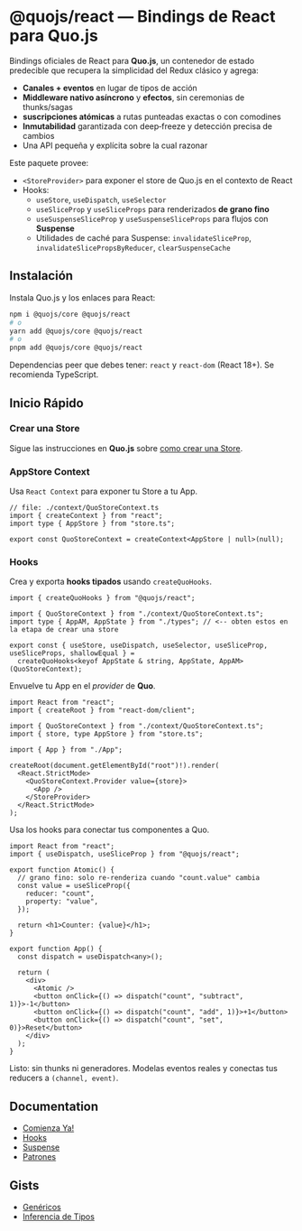 # @quojs/react — Bindings de React para Quo.js

Bindings oficiales de React para **Quo.js**, un contenedor de estado predecible que recupera la simplicidad del Redux clásico y agrega:
- **Canales + eventos** en lugar de tipos de acción
- **Middleware nativo asíncrono** y **efectos**, sin ceremonias de thunks/sagas
- **suscripciones atómicas** a rutas punteadas exactas o con comodines
- **Inmutabilidad** garantizada con deep‑freeze y detección precisa de cambios
- Una API pequeña y explícita sobre la cual razonar

Este paquete provee:
- `<StoreProvider>` para exponer el store de Quo.js en el contexto de React
- Hooks:
  - `useStore`, `useDispatch`, `useSelector`
  - `useSliceProp` y `useSliceProps` para renderizados **de grano fino**
  - `useSuspenseSliceProp` y `useSuspenseSliceProps` para flujos con **Suspense**
  - Utilidades de caché para Suspense: `invalidateSliceProp`, `invalidateSlicePropsByReducer`, `clearSuspenseCache`

## Instalación

Instala Quo.js y los enlaces para React:

```bash
npm i @quojs/core @quojs/react
# o
yarn add @quojs/core @quojs/react
# o
pnpm add @quojs/core @quojs/react
```

Dependencias peer que debes tener: `react` y `react-dom` (React 18+). Se recomienda TypeScript.

## Inicio Rápido

### Crear una Store

Sigue las instrucciones en **Quo.js** sobre [como crear una Store](../core/docs/es/core.md#comienza-ya).


### AppStore Context

Usa `React Context` para exponer tu Store a tu App.

```tsx
// file: ./context/QuoStoreContext.ts
import { createContext } from "react";
import type { AppStore } from "store.ts";

export const QuoStoreContext = createContext<AppStore | null>(null);
```

### Hooks

Crea y exporta **hooks tipados** usando `createQuoHooks`.

```tsx
import { createQuoHooks } from "@quojs/react";

import { QuoStoreContext } from "./context/QuoStoreContext.ts";
import type { AppAM, AppState } from "./types"; // <-- obten estos en la etapa de crear una store

export const { useStore, useDispatch, useSelector, useSliceProp, useSliceProps, shallowEqual } =
  createQuoHooks<keyof AppState & string, AppState, AppAM>(QuoStoreContext);
```

Envuelve tu App en el *provider* de **Quo**.

```tsx
import React from "react";
import { createRoot } from "react-dom/client";

import { QuoStoreContext } from "./context/QuoStoreContext.ts";
import { store, type AppStore } from "store.ts";

import { App } from "./App";

createRoot(document.getElementById("root")!).render(
  <React.StrictMode>
    <QuoStoreContext.Provider value={store}>
      <App />
    </StoreProvider>
  </React.StrictMode>
);
```

Usa los hooks para conectar tus componentes a Quo.

```tsx
import React from "react";
import { useDispatch, useSliceProp } from "@quojs/react";

export function Atomic() {
  // grano fino: solo re-renderiza cuando "count.value" cambia
  const value = useSliceProp({
    reducer: "count",
    property: "value",
  });

  return <h1>Counter: {value}</h1>;
}

export function App() {
  const dispatch = useDispatch<any>();

  return (
    <div>
      <Atomic />
      <button onClick={() => dispatch("count", "subtract", 1)}>-1</button>
      <button onClick={() => dispatch("count", "add", 1)}>+1</button>
      <button onClick={() => dispatch("count", "set", 0)}>Reset</button>
    </div>
  );
}
```

Listo: sin thunks ni generadores. Modelas eventos reales y conectas tus reducers a `(channel, event)`.

## Documentation

- [Comienza Ya!](./docs/es/inicio-rapido.md)
- [Hooks](./docs/es/hooks.md)
- [Suspense](./docs/es/suspense.md)
- [Patrones](./docs/es/patterns.md)

## Gists
- [Genéricos](./docs/es/gist/generics.md)
- [Inferencia de Tipos](./docs/es/gist/inferencia-de-topos.md)

